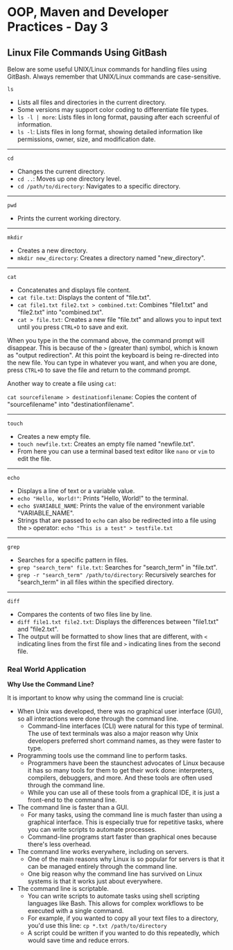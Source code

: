 # OOP, Maven and Developer Practices - Day 3

## Linux File Commands Using GitBash

Below are some useful UNIX/Linux commands for handling files using GitBash. Always remember that UNIX/Linux commands are case-sensitive.

`ls`

- Lists all files and directories in the current directory.
- Some versions may support color coding to differentiate file types.
- `ls -l | more`: Lists files in long format, pausing after each screenful of information.
- `ls -l`: Lists files in long format, showing detailed information like permissions, owner, size, and modification date.

---

`cd`

- Changes the current directory.
- `cd ..`: Moves up one directory level.
- `cd /path/to/directory`: Navigates to a specific directory.

---

`pwd`

- Prints the current working directory.

---

`mkdir`

- Creates a new directory.
- `mkdir new_directory`: Creates a directory named "new_directory".

---

`cat`

- Concatenates and displays file content.
- `cat file.txt`: Displays the content of "file.txt".
- `cat file1.txt file2.txt > combined.txt`: Combines "file1.txt" and "file2.txt" into "combined.txt".
- `cat > file.txt`: Creates a new file "file.txt" and allows you to input text until you press `CTRL+D` to save and exit.

When you type in the the command above, the command prompt will disappear. This is because of the `>` (greater than) symbol, which is known as "output redirection".
At this point the keyboard is being re-directed into the new file. You can type in whatever you want, and when you are done, press `CTRL+D` to save the file and return to the command prompt.

Another way to create a file using `cat`:

`cat sourcefilename > destinationfilename`: Copies the content of "sourcefilename" into "destinationfilename".

---

`touch`

- Creates a new empty file.
- `touch newfile.txt`: Creates an empty file named "newfile.txt".
- From here you can use a terminal based text editor like `nano` or `vim` to edit the file.

---

`echo`

- Displays a line of text or a variable value.
- `echo "Hello, World!"`: Prints "Hello, World!" to the terminal.
- `echo $VARIABLE_NAME`: Prints the value of the environment variable "VARIABLE_NAME".
- Strings that are passed to `echo` can also be redirected into a file using the `>` operator: `echo "This is a test" > testfile.txt`

---

`grep`

- Searches for a specific pattern in files.
- `grep "search_term" file.txt`: Searches for "search_term" in "file.txt".
- `grep -r "search_term" /path/to/directory`: Recursively searches for "search_term" in all files within the specified directory.

---

`diff`

- Compares the contents of two files line by line.
- `diff file1.txt file2.txt`: Displays the differences between "file1.txt" and "file2.txt".
- The output will be formatted to show lines that are different, with `<` indicating lines from the first file and `>` indicating lines from the second file.

### Real World Application

**Why Use the Command Line?**

It is important to know why using the command line is crucial:

- When Unix was developed, there was no graphical user interface (GUI), so all interactions were done through the command line.
  - Command-line interfaces (CLI) were natural for this type of terminal. The use of text terminals was also a major reason why Unix developers preferred short command names, as they were faster to type.
- Programming tools use the command line to perform tasks.
  - Programmers have been the staunchest advocates of Linux because it has so many tools for them to get their work done: interpreters, compilers, debuggers, and more. And these tools are often used through the command line.
  - While you can use all of these tools from a graphical IDE, it is just a front-end to the command line.
- The command line is faster than a GUI.
  - For many tasks, using the command line is much faster than using a graphical interface. This is especially true for repetitive tasks, where you can write scripts to automate processes.
  - Command-line programs start faster than graphical ones because there's less overhead.
- The command line works everywhere, including on servers.
  - One of the main reasons why Linux is so popular for servers is that it can be managed entirely through the command line.
  - One big reason why the command line has survived on Linux systems is that it works just about everywhere.
- The command line is scriptable.
  - You can write scripts to automate tasks using shell scripting languages like Bash. This allows for complex workflows to be executed with a single command.
  - For example, if you wanted to copy all your text files to a directory, you'd use this line: `cp *.txt /path/to/directory`
  - A script could be written if you wanted to do this repeatedly, which would save time and reduce errors.
